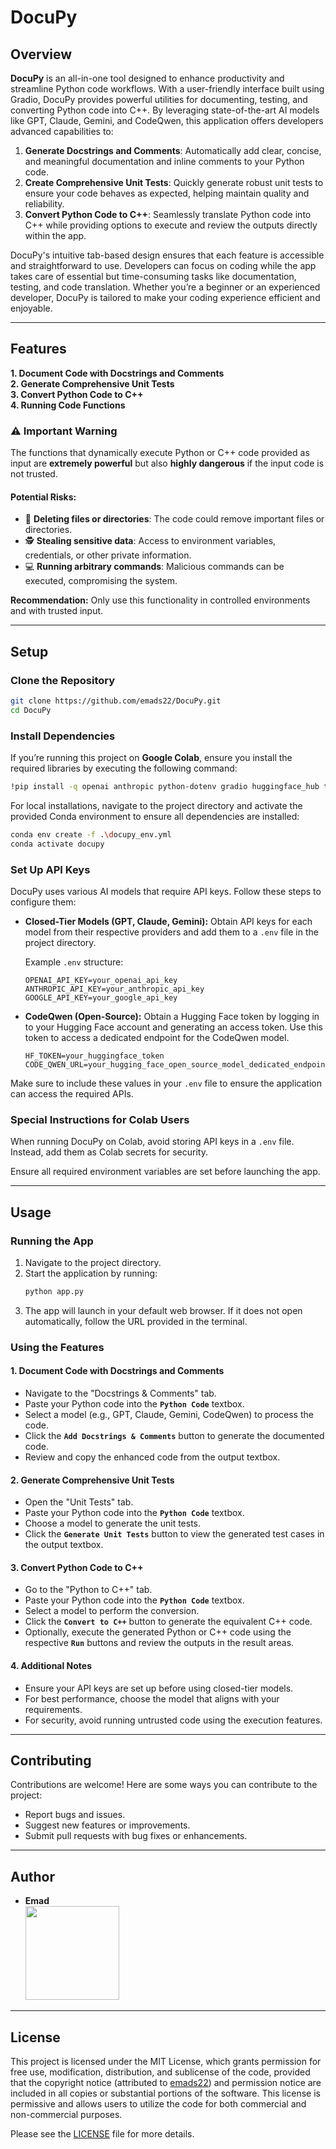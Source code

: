 
# DocuPy

## Overview

**DocuPy** is an all-in-one tool designed to enhance productivity and streamline Python code workflows. With a user-friendly interface built using Gradio, DocuPy provides powerful utilities for documenting, testing, and converting Python code into C++. By leveraging state-of-the-art AI models like GPT, Claude, Gemini, and CodeQwen, this application offers developers advanced capabilities to:

1. **Generate Docstrings and Comments**: Automatically add clear, concise, and meaningful documentation and inline comments to your Python code.
2. **Create Comprehensive Unit Tests**: Quickly generate robust unit tests to ensure your code behaves as expected, helping maintain quality and reliability.
3. **Convert Python Code to C++**: Seamlessly translate Python code into C++ while providing options to execute and review the outputs directly within the app.

DocuPy's intuitive tab-based design ensures that each feature is accessible and straightforward to use. Developers can focus on coding while the app takes care of essential but time-consuming tasks like documentation, testing, and code translation. Whether you’re a beginner or an experienced developer, DocuPy is tailored to make your coding experience efficient and enjoyable.

---

## Features

**1. Document Code with Docstrings and Comments**  
**2. Generate Comprehensive Unit Tests**  
**3. Convert Python Code to C++**  
**4. Running Code Functions**

### **⚠️ Important Warning**

The functions that dynamically execute Python or C++ code provided as input are **extremely powerful** but also **highly dangerous** if the input code is not trusted. 

#### Potential Risks:
- 🚫 **Deleting files or directories**: The code could remove important files or directories.
- 🕵️ **Stealing sensitive data**: Access to environment variables, credentials, or other private information.
- 💻 **Running arbitrary commands**: Malicious commands can be executed, compromising the system.

**Recommendation:**
Only use this functionality in controlled environments and with trusted input.

---

## Setup 

### Clone the Repository
```bash
git clone https://github.com/emads22/DocuPy.git
cd DocuPy
```

### Install Dependencies
If you’re running this project on **Google Colab**, ensure you install the required libraries by executing the following command:

```bash
!pip install -q openai anthropic python-dotenv gradio huggingface_hub transformers
```

For local installations, navigate to the project directory and activate the provided Conda environment to ensure all dependencies are installed:

```bash
conda env create -f .\docupy_env.yml
conda activate docupy
```

### Set Up API Keys
DocuPy uses various AI models that require API keys. Follow these steps to configure them:

- **Closed-Tier Models (GPT, Claude, Gemini):** Obtain API keys for each model from their respective providers and add them to a `.env` file in the project directory.
  
  Example `.env` structure:
  ```env
  OPENAI_API_KEY=your_openai_api_key
  ANTHROPIC_API_KEY=your_anthropic_api_key
  GOOGLE_API_KEY=your_google_api_key
  ```

- **CodeQwen (Open-Source):** Obtain a Hugging Face token by logging in to your Hugging Face account and generating an access token. Use this token to access a dedicated endpoint for the CodeQwen model.
  ```env
  HF_TOKEN=your_huggingface_token
  CODE_QWEN_URL=your_hugging_face_open_source_model_dedicated_endpoint
  ```

Make sure to include these values in your `.env` file to ensure the application can access the required APIs.

### Special Instructions for Colab Users
When running DocuPy on Colab, avoid storing API keys in a `.env` file. Instead, add them as Colab secrets for security.

Ensure all required environment variables are set before launching the app.

---

## Usage

### Running the App
1. Navigate to the project directory.
2. Start the application by running:
   ```bash
   python app.py
   ```
3. The app will launch in your default web browser. If it does not open automatically, follow the URL provided in the terminal.

### Using the Features

#### 1. Document Code with Docstrings and Comments
- Navigate to the "Docstrings & Comments" tab.
- Paste your Python code into the **`Python Code`** textbox.
- Select a model (e.g., GPT, Claude, Gemini, CodeQwen) to process the code.
- Click the **`Add Docstrings & Comments`** button to generate the documented code.
- Review and copy the enhanced code from the output textbox.

#### 2. Generate Comprehensive Unit Tests
- Open the "Unit Tests" tab.
- Paste your Python code into the **`Python Code`** textbox.
- Choose a model to generate the unit tests.
- Click the **`Generate Unit Tests`** button to view the generated test cases in the output textbox.

#### 3. Convert Python Code to C++
- Go to the "Python to C++" tab.
- Paste your Python code into the **`Python Code`** textbox.
- Select a model to perform the conversion.
- Click the **`Convert to C++`** button to generate the equivalent C++ code.
- Optionally, execute the generated Python or C++ code using the respective **`Run`** buttons and review the outputs in the result areas.

#### 4. Additional Notes
- Ensure your API keys are set up before using closed-tier models.
- For best performance, choose the model that aligns with your requirements.
- For security, avoid running untrusted code using the execution features.  

---

## Contributing
Contributions are welcome! Here are some ways you can contribute to the project:
- Report bugs and issues.
- Suggest new features or improvements.
- Submit pull requests with bug fixes or enhancements.

---

## Author
- **Emad**  
  [<img src="https://img.shields.io/badge/GitHub-Profile-blue?logo=github" width="150">](https://github.com/emads22)

---

## License
This project is licensed under the MIT License, which grants permission for free use, modification, distribution, and sublicense of the code, provided that the copyright notice (attributed to [emads22](https://github.com/emads22)) and permission notice are included in all copies or substantial portions of the software. This license is permissive and allows users to utilize the code for both commercial and non-commercial purposes.

Please see the [LICENSE](LICENSE) file for more details.



